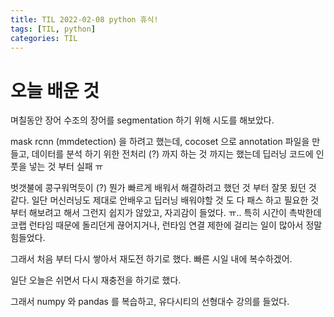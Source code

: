 ```yaml
---
title: TIL 2022-02-08 python 휴식! 
tags: [TIL, python]
categories: TIL
---
```


# 오늘 배운 것 

며칠동안 장어 수조의 장어를 segmentation 하기 위해 시도를 해보았다. 

mask rcnn (mmdetection) 을 하려고 했는데, cocoset 으로 annotation 파일을 만들고, 데이터를 분석 하기 위한 전처리 (?)
까지 하는 것 까지는 했는데 딥러닝 코드에 인풋을 넣는 것 부터 실패 ㅠ 

벗갯불에 콩구워먹듯이 (?) 뭔가 빠르게 배워서 해결하려고 했던 것 부터 잘못 됬던 것 같다. 일단 머신러닝도 제대로 안배우고 딥러닝 배워야할 것 도 다 패스 하고 필요한 것 부터 해보려고 해서 
그런지 쉽지가 않았고, 자괴감이 들었다. ㅠ.. 특히 시간이 촉박한데 코랩 런타임 때문에 돌리던게 끊어지거나, 런타임 연결 제한에 걸리는 일이 많아서 정말 힘들었다. 

그래서 처음 부터 다시 쌓아서 재도전 하기로 했다. 빠른 시일 내에 복수하겠어. 

일단 오늘은 쉬면서 다시 재충전을 하기로 했다. 

그래서 numpy 와 pandas 를 복습하고, 유다시티의 선형대수 강의를 들었다. 